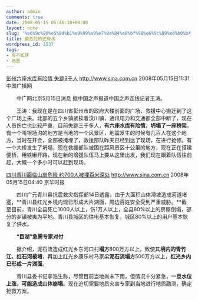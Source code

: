 ```yaml
---
author: admin
comments: true
date: 2008-05-15 05:46:18+00:00
layout: note
slug: '%e6%9c%80%e5%8d%b1%e9%99%a9%e7%9a%84%e8%bf%98%e6%9c%89%e6%b0%b4'
title: 最危险的还有水
wordpress_id: 1537
tags:
- 写不如转
- 地震
---
```


[彭州六座水库有险情 失踪3千人](http://news.sina.com.cn/c/2008-05-15/113115545513.shtml)
http://www.sina.com.cn 2008年05月15日11:31 中国广播网

　　中广网北京5月15日消息 据中国之声报道中国之声连线记者王涛。

　　王涛：我现在是在四川省彭州市的政府大楼前面的广场，救援中心搬迁到了这个广场上来。北部的五个乡镇紧挨着汶川镇，通讯电力和交通都全部中断了，现在人员伤亡也比较严重，目前失踪三千多人，**有六座水库有险情，坍塌了一座桥梁**。有一个叫银场沟的地方是当地的一个风景区，地震发生的时候有几百人在这个地方，当时在开会，全部被掩埋了，救援部队昨天已经到达了现场，在进行抢修。有一个大桥发生了坍塌，现在救援部队被困在距风景区十公里的地方，现在正在搭建便桥，用铁锹开路，现在新的增援队伍马上要从这里出发，我们现在跟着队伍往前赶，大概一个多小时可以赶到现场。


[四川青川面临山崩危险 约700人被埋百米深处](http://news.sina.com.cn/c/2008-05-15/044013876492s.shtml)
http://www.sina.com.cn 2008年05月15日04:40 京华时报

　　四川广元青川县抗震救灾指挥部14日透露，由于大面积山体滑坡造成河道堵塞，**青川县红光乡境内现已形成大片湖面，周边百姓安全受到严重威胁。**截至目前，青川全县死亡1000人以上，伤1万人以上，全县80%以上的房屋倒塌，部分的乡镇被夷为平地。青川县城区的供电基本恢复，城区80%以上的用户基本恢复了供水。

　　**“巨湖”急需专家对付**

　　据介绍，泥石流造成红光乡东河口村**塌方**800万方以上，致使其**境内的青竹江、红石河被堵**，再加上红光乡康乐村马家梁**泥石流塌方**500万方以上，**红光乡内已形成一片湖面**。

　　青川县委书记李浩生称，尽管目前当地尚未下雨，但情况十分紧急，**一旦水位上涨，可能造成山体崩塌**。现在迫切需要地质灾害专家到当地进行地质勘测，确定抢救方案。
